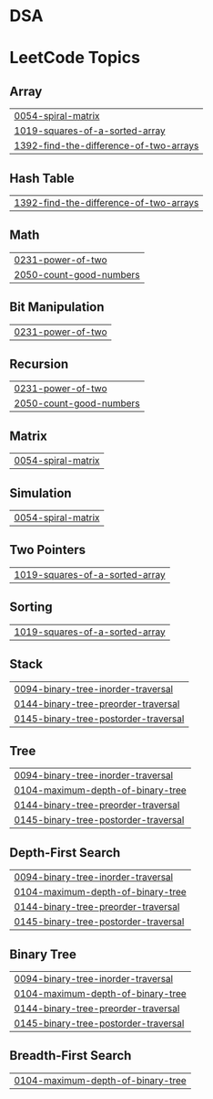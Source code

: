 # DSA
<!---LeetCode Topics Start-->
# LeetCode Topics
## Array
|  |
| ------- |
| [0054-spiral-matrix](https://github.com/Suhatasmiya/DSA/tree/master/0054-spiral-matrix) |
| [1019-squares-of-a-sorted-array](https://github.com/Suhatasmiya/DSA/tree/master/1019-squares-of-a-sorted-array) |
| [1392-find-the-difference-of-two-arrays](https://github.com/Suhatasmiya/DSA/tree/master/1392-find-the-difference-of-two-arrays) |
## Hash Table
|  |
| ------- |
| [1392-find-the-difference-of-two-arrays](https://github.com/Suhatasmiya/DSA/tree/master/1392-find-the-difference-of-two-arrays) |
## Math
|  |
| ------- |
| [0231-power-of-two](https://github.com/Suhatasmiya/DSA/tree/master/0231-power-of-two) |
| [2050-count-good-numbers](https://github.com/Suhatasmiya/DSA/tree/master/2050-count-good-numbers) |
## Bit Manipulation
|  |
| ------- |
| [0231-power-of-two](https://github.com/Suhatasmiya/DSA/tree/master/0231-power-of-two) |
## Recursion
|  |
| ------- |
| [0231-power-of-two](https://github.com/Suhatasmiya/DSA/tree/master/0231-power-of-two) |
| [2050-count-good-numbers](https://github.com/Suhatasmiya/DSA/tree/master/2050-count-good-numbers) |
## Matrix
|  |
| ------- |
| [0054-spiral-matrix](https://github.com/Suhatasmiya/DSA/tree/master/0054-spiral-matrix) |
## Simulation
|  |
| ------- |
| [0054-spiral-matrix](https://github.com/Suhatasmiya/DSA/tree/master/0054-spiral-matrix) |
## Two Pointers
|  |
| ------- |
| [1019-squares-of-a-sorted-array](https://github.com/Suhatasmiya/DSA/tree/master/1019-squares-of-a-sorted-array) |
## Sorting
|  |
| ------- |
| [1019-squares-of-a-sorted-array](https://github.com/Suhatasmiya/DSA/tree/master/1019-squares-of-a-sorted-array) |
## Stack
|  |
| ------- |
| [0094-binary-tree-inorder-traversal](https://github.com/Suhatasmiya/DSA/tree/master/0094-binary-tree-inorder-traversal) |
| [0144-binary-tree-preorder-traversal](https://github.com/Suhatasmiya/DSA/tree/master/0144-binary-tree-preorder-traversal) |
| [0145-binary-tree-postorder-traversal](https://github.com/Suhatasmiya/DSA/tree/master/0145-binary-tree-postorder-traversal) |
## Tree
|  |
| ------- |
| [0094-binary-tree-inorder-traversal](https://github.com/Suhatasmiya/DSA/tree/master/0094-binary-tree-inorder-traversal) |
| [0104-maximum-depth-of-binary-tree](https://github.com/Suhatasmiya/DSA/tree/master/0104-maximum-depth-of-binary-tree) |
| [0144-binary-tree-preorder-traversal](https://github.com/Suhatasmiya/DSA/tree/master/0144-binary-tree-preorder-traversal) |
| [0145-binary-tree-postorder-traversal](https://github.com/Suhatasmiya/DSA/tree/master/0145-binary-tree-postorder-traversal) |
## Depth-First Search
|  |
| ------- |
| [0094-binary-tree-inorder-traversal](https://github.com/Suhatasmiya/DSA/tree/master/0094-binary-tree-inorder-traversal) |
| [0104-maximum-depth-of-binary-tree](https://github.com/Suhatasmiya/DSA/tree/master/0104-maximum-depth-of-binary-tree) |
| [0144-binary-tree-preorder-traversal](https://github.com/Suhatasmiya/DSA/tree/master/0144-binary-tree-preorder-traversal) |
| [0145-binary-tree-postorder-traversal](https://github.com/Suhatasmiya/DSA/tree/master/0145-binary-tree-postorder-traversal) |
## Binary Tree
|  |
| ------- |
| [0094-binary-tree-inorder-traversal](https://github.com/Suhatasmiya/DSA/tree/master/0094-binary-tree-inorder-traversal) |
| [0104-maximum-depth-of-binary-tree](https://github.com/Suhatasmiya/DSA/tree/master/0104-maximum-depth-of-binary-tree) |
| [0144-binary-tree-preorder-traversal](https://github.com/Suhatasmiya/DSA/tree/master/0144-binary-tree-preorder-traversal) |
| [0145-binary-tree-postorder-traversal](https://github.com/Suhatasmiya/DSA/tree/master/0145-binary-tree-postorder-traversal) |
## Breadth-First Search
|  |
| ------- |
| [0104-maximum-depth-of-binary-tree](https://github.com/Suhatasmiya/DSA/tree/master/0104-maximum-depth-of-binary-tree) |
<!---LeetCode Topics End-->